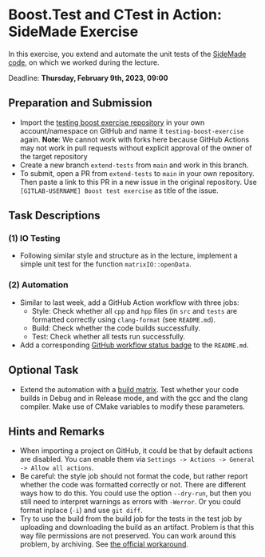 # Boost.Test and CTest in Action: SideMade Exercise

In this exercise, you extend and automate the unit tests of the [SideMade code](https://github.com/Simulation-Software-Engineering/testing-boost-exercise-wt2223), on which we worked during the lecture.

Deadline: **Thursday, February 9th, 2023, 09:00**

## Preparation and Submission


- Import the [testing boost exercise repository](https://github.com/Simulation-Software-Engineering/testing-boost-exercise-wt2223) in your own account/namespace on GitHub and name it `testing-boost-exercise` again. **Note**: We cannot work with forks here because GitHub Actions may not work in pull requests without explicit approval of the owner of the target repository
- Create a new branch `extend-tests` from `main` and work in this branch.
- To submit, open a PR from `extend-tests` to `main` in your own repository. Then paste a link to this PR in a new issue in the original repository. Use `[GITLAB-USERNAME] Boost test exercise` as title of the issue.

## Task Descriptions

### (1) IO Testing

- Following similar style and structure as in the lecture, implement a simple unit test for the function `matrixIO::openData`.

### (2) Automation

- Similar to last week, add a GitHub Action workflow with three jobs:
    - Style: Check whether all `cpp` and `hpp` files (in `src` and `tests` are formatted correctly using `clang-format` (see `README.md`).
    - Build: Check whether the code builds successfully.
    - Test: Check whether all tests run successfully.
- Add a corresponding [GitHub workflow status badge](https://docs.github.com/en/actions/monitoring-and-troubleshooting-workflows/adding-a-workflow-status-badge) to the `README.md`.

## Optional Task

- Extend the automation with a [build matrix](https://docs.github.com/en/actions/using-jobs/using-a-build-matrix-for-your-jobs). Test whether your code builds in Debug and in Release mode, and with the gcc and the clang compiler. Make use of CMake variables to modify these parameters.

## Hints and Remarks

- When importing a project on GitHub, it could be that by default actions are disabled. You can enable them via `Settings -> Actions -> General -> Allow all actions`.
- Be careful: the style job should not format the code, but rather report whether the code was formatted correctly or not. There are different ways how to do this. You could use the option `--dry-run`, but then you still need to interpret warnings as errors with `-Werror`. Or you could format inplace (`-i`) and use `git diff`.
- Try to use the build from the build job for the tests in the test job by uploading and downloading the build as an artifact. Problem is that this way file permissions are not preserved. You can work around this problem, by archiving. See [the official workaround](https://github.com/actions/upload-artifact#maintaining-file-permissions-and-case-sensitive-files).
